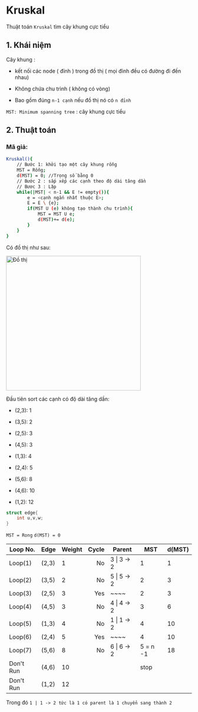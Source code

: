 # Kruskal

Thuật toán `Kruskal` tìm cây khung cực tiểu

## 1. Khái niệm

Cây khung :

- kết nối các node ( đỉnh ) trong đồ thị ( mọi đỉnh đều có đường đi đến nhau)

- Không chứa chu trình ( không có vòng)

- Bao gồm đúng `n-1 cạnh` nếu đồ thị nó có `n đỉnh`

`MST: Minimum spanning tree` : cây  khung cực tiểu

## 2. Thuật toán

### Mã giả:

```bash
Kruskal(){
    // Bước 1: khởi tạo một cây khung rỗng
    MST = Rỗng; 
    d(MST) = 0; //Trọng số bằng 0
    // Bước 2 : sắp xếp các cạnh theo độ dài tăng dần
    // Bươc 3 : Lặp
    while(|MST| < n-1 && E != empty()){
        e = <cạnh ngắn nhất thuộc E>;
        E = E \ {e};
        if(MST U (e) không tạo thành chu trình){
            MST = MST U e;
            d(MST)+= d(e);
        }
    }
}
```

Có đồ thị như sau:

<img title="" src="file:///E:/GraphCpp/GraphCpp/DSU/Kruskal/graph%20(4).png" alt="Đồ thị" data-align="center" width="365">

Đầu tiên sort các cạnh có độ dài tăng dần:

- (2,3): 1

- (3,5): 2

- (2,5): 3

- (4,5): 3

- (1,3): 4

- (2,4): 5

- (5,6): 8

- (4,6): 10

- (1,2): 12

```cpp
struct edge{
    int u,v,w;
}
```

`MST = Rong` `d(MST) = 0` 

| Loop No.  | Edge  | Weight | Cycle | Parent      | MST      | d(MST) |
| --------- | ----- | ------ | -----:| ----------- | -------- | ------ |
| Loop(1)   | (2,3) | 1      | No    | 3 \| 3 -> 2 | 1        | 1      |
| Loop(2)   | (3,5) | 2      | No    | 5 \| 5 -> 2 | 2        | 3      |
| Loop(3)   | (2,5) | 3      | Yes   | ~~~~        | 2        | 3      |
| Loop(4)   | (4,5) | 3      | No    | 4 \| 4 -> 2 | 3        | 6      |
| Loop(5)   | (1,3) | 4      | No    | 1 \| 1 -> 2 | 4        | 10     |
| Loop(6)   | (2,4) | 5      | Yes   | ~~~~        | 4        | 10     |
| Loop(7)   | (5,6) | 8      | No    | 6 \| 6 -> 2 | 5 = n -1 | 18     |
| Don't Run | (4,6) | 10     |       |             | stop     |        |
| Don't Run | (1,2) | 12     |       |             |          |        |

Trong đó `1 | 1 -> 2 tức là 1 có parent là 1 chuyển sang thành 2`
